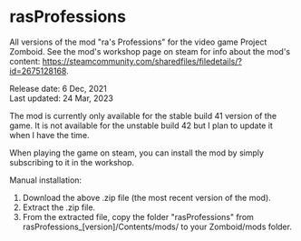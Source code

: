 # rasProfessions
All versions of the mod "ra's Professions" for the video game Project Zomboid. See the mod's workshop page on steam for info about the mod's content: https://steamcommunity.com/sharedfiles/filedetails/?id=2675128168.

Release date: 6 Dec, 2021 <br>
Last updated: 24 Mar, 2023

The mod is currently only available for the stable build 41 version of the game. It is not available for the unstable build 42 but I plan to update it when I have the time.

When playing the game on steam, you can install the mod by simply subscribing to it in the workshop.

Manual installation:
1. Download the above .zip file (the most recent version of the mod).
2. Extract the .zip file.
3. From the extracted file, copy the folder "rasProfessions" from rasProfessions_[version]/Contents/mods/ to your Zomboid/mods folder.
